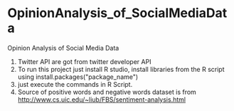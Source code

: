 # OpinionAnalysis_of_SocialMediaData
Opinion Analysis of Social Media Data

1. Twitter API are got from twitter developer API 
2. To run this project just install R studio, install libraries from the R script using install.packages("package_name")
3. just execute the commands in R Script.
4. Source of positive words and negative words dataset is from http://www.cs.uic.edu/~liub/FBS/sentiment-analysis.html
